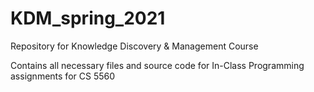 # KDM_spring_2021
Repository for Knowledge Discovery & Management Course

Contains all necessary files and source code for In-Class Programming assignments for CS 5560
